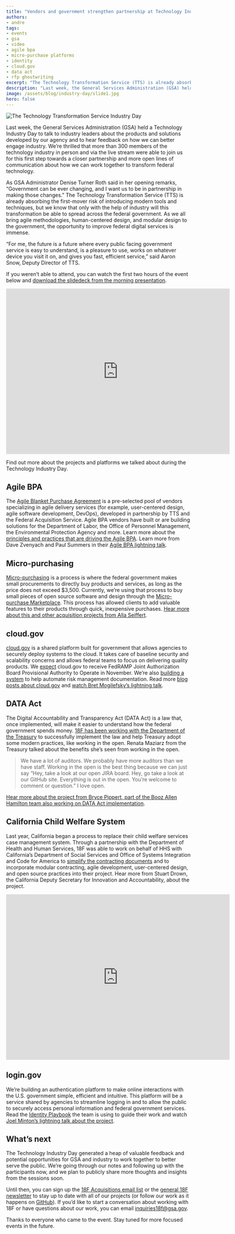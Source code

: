 ```yaml
---
title: "Vendors and government strengthen partnership at Technology Industry Day"
authors:
- andre
tags:
- events
- gsa
- video
- agile bpa
- micro-purchase platforms
- identity
- cloud.gov
- data act
- rfp ghostwriting
excerpt: "The Technology Transformation Service (TTS) is already absorbing the first-mover risk of introducing modern tools and techniques, but we know that only with the help of industry will this transformation be able to spread across the federal government. As we all bring agile methodologies, human-centered design, and modular design to the government, the opportunity to improve federal digital services is immense."
description: "Last week, the General Services Administration (GSA) held a Technology Industry Day to talk to industry leaders about the products and solutions developed by GSA and to hear feedback on how we can better engage industry on some of our emerging technology efforts, particularly as we’re establishing the Technology Transformation Service. We’re thrilled that more than 300 members of the technology industry in person and via the live stream were able to join us for this first step towards a closer partnership."
image: /assets/blog/industry-day/slide1.jpg
hero: false
---
```


![The Technology Transformation Service Industry Day]({{site.baseurl}}{{page.image}})

Last week, the General Services Administration (GSA) held a Technology Industry Day to talk to industry leaders about the products and solutions developed by our agency and to hear feedback on how we can better engage industry. We’re thrilled that more than 300 members of the technology industry in person and via the live stream were able to join us for this first step towards a closer partnership and more open lines of communication about how we can work together to transform federal technology.

As GSA Administrator Denise Turner Roth said in her opening remarks, “Government can be ever changing, and I want us to be in partnership in making those changes.” The Technology Transformation Service (TTS) is already absorbing the first-mover risk of introducing modern tools and techniques, but we know that only with the help of industry will this transformation be able to spread across the federal government. As we all bring agile methodologies, human-centered design, and modular design to the government, the opportunity to improve federal digital services is immense.

“For me, the future is a future where every public facing government
service is easy to understand, is a pleasure to use, works on whatever
device you visit it on, and gives you fast, efficient service,” said
Aaron Snow, Deputy Director of TTS.

If you weren’t able to attend, you can watch the first two hours of the
event below and [download the slidedeck from the morning presentation]({{site.baseurl}}/assets/blog/industry-day/deck-2016.pdf).

<iframe width="610" height="450"
src="https://www.youtube-nocookie.com/embed/NRAlPdiWXN8" frameborder="0"
allowfullscreen></iframe>

Find out more about the projects and platforms we talked about during
the Technology Industry Day.

## Agile BPA

The [Agile Blanket Purchase
Agreement](https://pages.18f.gov/ads-bpa/buyers/) is a pre-selected
pool of vendors specializing in agile delivery services (for example,
user-centered design, agile software development, DevOps), developed in
partnership by TTS and the Federal Acquisition Service. Agile BPA
vendors have built or are building solutions for the Department of
Labor, the Office of Personnel Management, the Environmental Protection
Agency and more. Learn more about the [principles and practices that
are driving the Agile BPA](https://18f.gsa.gov/tags/agile-bpa/). Learn
more from Dave Zvenyach and Paul Summers in their [Agile BPA lightning
talk](https://youtu.be/NRAlPdiWXN8?t=1h6m39s).

## Micro-purchasing

[Micro-purchasing](https://micropurchase.18f.gov/insights) is a
process is where the federal government makes small procurements to
directly buy products and services, as long as the price does not exceed
$3,500. Currently, we’re using that process to buy small pieces of open
source software and design through the [Micro-purchase
Marketplace](https://micropurchase.18f.gov/). This process has allowed
clients to add valuable features to their products through quick,
inexpensive purchases. [Hear more about this and other acquisition
projects from Alla Seiffert](https://youtu.be/NRAlPdiWXN8?t=1h25m12s).

## cloud.gov

[cloud.gov](https://cloud.gov/) is a shared platform built for
government that allows agencies to securely deploy systems to the cloud.
It takes care of baseline security and scalability concerns and allows
federal teams to focus on delivering quality products. We
[expect](https://18f.gsa.gov/2016/07/18/cloud-gov-full-steam-ahead-fedramp-assessment-process/)
cloud.gov to receive FedRAMP Joint Authorization Board Provisional
Authority to Operate in November. We’re also [building a
system](https://18f.gsa.gov/2016/04/15/compliance-masonry-buildling-a-risk-management-platform/)
to help automate risk management documentation. Read more [blog posts
about cloud.gov](https://18f.gsa.gov/tags/cloud-gov/) and [watch Bret
Mogilefsky’s lightning talk](https://youtu.be/NRAlPdiWXN8?t=1h14m55s).

## DATA Act

The Digital Accountability and Transparency Act (DATA Act) is a law
that, once implemented, will make it easier to understand how the
federal government spends money. [18F has been working with the
Department of the
Treasury](https://18f.gsa.gov/2015/06/09/data-act-data-act-explainer/)
to successfully implement the law and help Treasury adopt some modern
practices, like working in the open. Renata Maziarz from the Treasury
talked about the benefits she’s seen from working in the open.

> We have a lot of auditors. We probably have more auditors than we have
> staff. Working in the open is the best thing because we can just say
> “Hey, take a look at our open JIRA board. Hey, go take a look at our
> GitHub site. Everything is out in the open. You’re welcome to comment
> or question.” I love open.

[Hear more about the project from Bryce Pippert, part of the Booz Allen
Hamilton team also working on DATA Act
implementation](https://youtu.be/NRAlPdiWXN8?t=1h29m21s).

## California Child Welfare System

Last year, California began a process to replace their child welfare
services case management system. Through a partnership with the
Department of Health and Human Services, 18F was able to work on behalf
of HHS with California’s Department of Social Services and Office of
Systems Integration and Code for America to [simplify the contracting
documents](https://18f.gsa.gov/2016/03/22/helping-california-buy-a-new-child-welfare-system/)
and to incorporate modular contracting, agile development, user-centered
design, and open source practices into their project. Hear more from
Stuart Drown, the California Deputy Secretary for Innovation and
Accountability, about the project.

<iframe width="610" height="450"
src="https://www.youtube-nocookie.com/embed/JM4VLjRgqWo" frameborder="0"
allowfullscreen ></iframe>

## login.gov

We’re building an authentication platform to make online interactions
with the U.S. government simple, efficient and intuitive. This platform
will be a service shared by agencies to streamline logging in and to
allow the public to securely access personal information and federal
government services. Read the [Identity
Playbook](https://pages.18f.gov/identity-playbook/) the team is using
to guide their work and watch [Joel Minton’s lightning talk about the
project](https://youtu.be/NRAlPdiWXN8).

## What’s next

The Technology Industry Day generated a heap of valuable feedback and
potential opportunities for GSA and industry to work together to better
serve the public. We’re going through our notes and following up with
the participants now, and we plan to publicly share more thoughts and
insights from the sessions soon.

Until then, you can sign up the [18F Acquisitions email
list](http://gsa.us9.list-manage2.com/subscribe?u=6f1977de9eff4c384dc8d6527&id=e7f757afe3)
or the [general 18F newsletter](https://18f.gsa.gov/#newsletter) to stay up to date with all of our projects
(or follow our work as it happens on
[GitHub](https://github.com/18F)). If you’d like to start a
conversation about working with 18F or have questions about our work,
you can email [inquiries18f@gsa.gov](mailto:inquiries18f@gsa.gov).

Thanks to everyone who came to the event. Stay tuned for more focused
events in the future.
